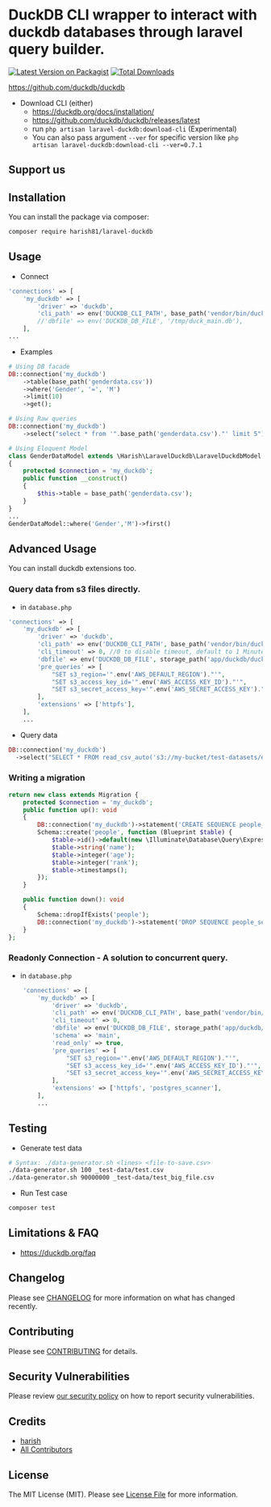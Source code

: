 # DuckDB CLI wrapper to interact with duckdb databases through laravel query builder.

[![Latest Version on Packagist](https://img.shields.io/packagist/v/harish81/laravel-duckdb.svg?style=flat-square)](https://packagist.org/packages/harish81/laravel-duckdb)
[![Total Downloads](https://img.shields.io/packagist/dt/harish81/laravel-duckdb.svg?style=flat-square)](https://packagist.org/packages/harish81/laravel-duckdb)

https://github.com/duckdb/duckdb
- Download CLI (either)
    - https://duckdb.org/docs/installation/
    - https://github.com/duckdb/duckdb/releases/latest
    - run `php artisan laravel-duckdb:download-cli` (Experimental)
    - You can also pass argument `--ver` for specific version like `php artisan laravel-duckdb:download-cli --ver=0.7.1` 

## Support us

## Installation

You can install the package via composer:

```bash
composer require harish81/laravel-duckdb
```

## Usage

- Connect
```php
'connections' => [
    'my_duckdb' => [
        'driver' => 'duckdb',
        'cli_path' => env('DUCKDB_CLI_PATH', base_path('vendor/bin/duckdb')),
        //'dbfile' => env('DUCKDB_DB_FILE', '/tmp/duck_main.db'),
    ],
...
```

- Examples
```php
# Using DB facade
DB::connection('my_duckdb')
    ->table(base_path('genderdata.csv'))
    ->where('Gender', '=', 'M')
    ->limit(10)
    ->get();
```
```php
# Using Raw queries
DB::connection('my_duckdb')
    ->select("select * from '".base_path('genderdata.csv')."' limit 5")
```

```php
# Using Eloquent Model
class GenderDataModel extends \Harish\LaravelDuckdb\LaravelDuckdbModel
{
    protected $connection = 'my_duckdb';
    public function __construct()
    {
        $this->table = base_path('genderdata.csv');
    }
}
...
GenderDataModel::where('Gender','M')->first()
```

## Advanced Usage
You can install duckdb extensions too.

### Query data from s3 files directly.

- in `database.php`
```php
'connections' => [
    'my_duckdb' => [
        'driver' => 'duckdb',
        'cli_path' => env('DUCKDB_CLI_PATH', base_path('vendor/bin/duckdb')),
        'cli_timeout' => 0, //0 to disable timeout, default to 1 Minute (60s)
        'dbfile' => env('DUCKDB_DB_FILE', storage_path('app/duckdb/duck_main.db')),
        'pre_queries' => [
            "SET s3_region='".env('AWS_DEFAULT_REGION')."'",
            "SET s3_access_key_id='".env('AWS_ACCESS_KEY_ID')."'",
            "SET s3_secret_access_key='".env('AWS_SECRET_ACCESS_KEY')."'",
        ],
        'extensions' => ['httpfs'],
    ],
    ...
```

- Query data
```php
DB::connection('my_duckdb')
  ->select("SELECT * FROM read_csv_auto('s3://my-bucket/test-datasets/example1/us-gender-data-2022.csv') LIMIT 10")
```
### Writing a migration
```php
return new class extends Migration {
    protected $connection = 'my_duckdb';
    public function up(): void
    {
        DB::connection('my_duckdb')->statement('CREATE SEQUENCE people_sequence');
        Schema::create('people', function (Blueprint $table) {
            $table->id()->default(new \Illuminate\Database\Query\Expression("nextval('people_sequence')"));
            $table->string('name');
            $table->integer('age');
            $table->integer('rank');
            $table->timestamps();
        });
    }

    public function down(): void
    {
        Schema::dropIfExists('people');
        DB::connection('my_duckdb')->statement('DROP SEQUENCE people_sequence');
    }
};
```

### Readonly Connection - A solution to concurrent query.
- in `database.php`
```php
    'connections' => [
        'my_duckdb' => [
            'driver' => 'duckdb',
            'cli_path' => env('DUCKDB_CLI_PATH', base_path('vendor/bin/duckdb')),
            'cli_timeout' => 0,
            'dbfile' => env('DUCKDB_DB_FILE', storage_path('app/duckdb/duck_main.db')),
            'schema' => 'main',
            'read_only' => true,
            'pre_queries' => [
                "SET s3_region='".env('AWS_DEFAULT_REGION')."'",
                "SET s3_access_key_id='".env('AWS_ACCESS_KEY_ID')."'",
                "SET s3_secret_access_key='".env('AWS_SECRET_ACCESS_KEY')."'",
            ],
            'extensions' => ['httpfs', 'postgres_scanner'],
        ],
        ...
```


## Testing

- Generate test data
```bash
# Syntax: ./data-generator.sh <lines> <file-to-save.csv>
./data-generator.sh 100 _test-data/test.csv
./data-generator.sh 90000000 _test-data/test_big_file.csv
```

- Run Test case
```bash
composer test
```

## Limitations & FAQ

-  https://duckdb.org/faq

## Changelog

Please see [CHANGELOG](CHANGELOG.md) for more information on what has changed recently.

## Contributing

Please see [CONTRIBUTING](CONTRIBUTING.md) for details.

## Security Vulnerabilities

Please review [our security policy](../../security/policy) on how to report security vulnerabilities.

## Credits

- [harish](https://github.com/harish81)
- [All Contributors](../../contributors)

## License

The MIT License (MIT). Please see [License File](LICENSE.md) for more information.

